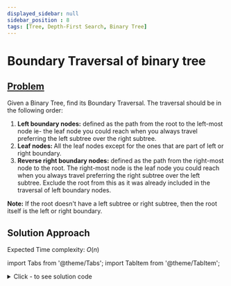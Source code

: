 ```yaml
---
displayed_sidebar: null
sidebar_position : 8
tags: [Tree, Depth-First Search, Binary Tree]
---
```


# Boundary Traversal of binary tree

## [Problem](https://practice.geeksforgeeks.org/problems/boundary-traversal-of-binary-tree/1/)

<p><span>Given a Binary Tree, find its Boundary Traversal. The traversal should be in the following order:&nbsp;</span></p>
<ol>
	<li><span><strong>Left boundary nodes:</strong>&nbsp;defined as the path from the root to the left-most node&nbsp;</span><span>ie- the&nbsp;leaf node you could reach when you always travel preferring&nbsp;the left subtree over the&nbsp;right subtree.&nbsp;</span></li>
	<li><span><strong>Leaf nodes:&nbsp;</strong>All the leaf nodes except for the ones that are part of left or right boundary.</span></li>
	<li><span><strong>Reverse right boundary nodes:</strong>&nbsp;defined as the path from&nbsp;the right-most node to the&nbsp;root. The&nbsp;right-most node is&nbsp;the&nbsp;leaf node you could reach when you always travel preferring&nbsp;the right subtree over the&nbsp;left subtree.&nbsp;Exclude the root from this as it was already included in the traversal of left boundary nodes.</span></li>
</ol>
<span><strong>Note:</strong> If the root doesn't have a left subtree or right subtree, then the root itself is the left&nbsp;or right boundary.</span>

## Solution Approach

Expected Time complexity: $O(n)$

import Tabs from '@theme/Tabs';
import TabItem from '@theme/TabItem';

<details><summary>Click - to see solution code</summary>

<Tabs>
<TabItem value="cpp" label="C++">

```cpp
class Solution {
   public:
    void printleft(Node *root, vector<int> &ans) {
        if (root == NULL) {
            return;
        }
        if (root->left != NULL) {
            ans.push_back(root->data);
            printleft(root->left, ans);
        } else if (root->right != NULL) {
            ans.push_back(root->data);
            printleft(root->right, ans);
        }
    }

    void printleaf(Node *root, vector<int> &ans) {
        if (root == NULL) {
            return;
        }
        if (root->left == NULL && root->right == NULL) {
            ans.push_back(root->data);
            return;
        }
        printleaf(root->left, ans);
        printleaf(root->right, ans);
    }

    void printright(Node *root, vector<int> &ans) {
        if (root == NULL) {
            return;
        }
        if (root->right != NULL) {
            printright(root->right, ans);
            ans.push_back(root->data);
        } else if (root->left != NULL) {
            printright(root->left, ans);
            ans.push_back(root->data);
        }
    }

    vector<int> boundary(Node *root) {
        vector<int> ans;
        ans.push_back(root->data);
        printleft(root->left, ans);
        printleaf(root->left, ans);
        printleaf(root->right, ans);
        printright(root->right, ans);
        return ans;
    }
};
```
</TabItem>
</Tabs>

</details>

